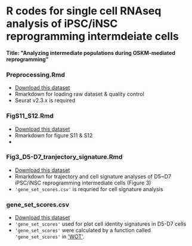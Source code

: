 # R codes for single cell RNAseq analysis of iPSC/iNSC reprogramming intermdeiate cells

__Title: "Analyzing intermediate populations during OSKM-mediated reprogramming"__


### Preprocessing.Rmd
* [Download this dataset](https://figshare.com/s/ecf794cfe2776980f4de)
* Rmarkdown for loading raw dataset & quality control
* Seurat v2.3.x is required


### FigS11_S12.Rmd
* [Download this dataset](https://figshare.com/s/2d5e45d42f50dc3c6d9c)
* Rmarkdown for figure S11 & S12
*

### Fig3_D5-D7_tranjectory_signature.Rmd
* [Download this dataset](https://figshare.com/articles/dataset/D5-D7_mipsc_normalized_scaled/13383191)
* Rmarkdown for trajectory and cell signature analyses of D5~D7 iPSC/iNSC reprogramming intermediate cells (Figure 3)
* `'gene_set_scores.csv'` is requried for cell signature analysis

### gene_set_scores.csv
* [Download this dataset](https://figshare.com/articles/dataset/gene_set_scores_csv/13383212)
* `'gene_set_scores'` used for plot cell identity signatures in D5-D7 cells</li>
* `'gene_set_scores'` were calculated by a function called `'gene_set_scores'` in ['WOT'](https://broadinstitute.github.io/wot/).

